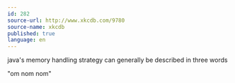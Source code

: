 ```yaml
---
id: 282
source-url: http://www.xkcdb.com/9780
source-name: xkcdb
published: true
language: en
---
```

java's memory handling strategy can generally be described in three words

"om nom nom"
